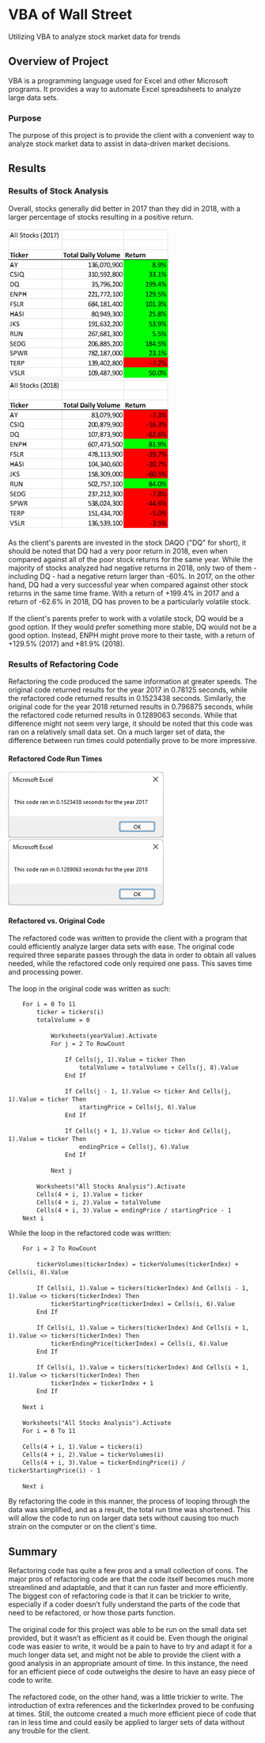 # VBA of Wall Street
Utilizing VBA to analyze stock market data for trends

## Overview of Project
VBA is a programming language used for Excel and other Microsoft programs. It provides a way to automate Excel spreadsheets to analyze large data sets. 
### Purpose
The purpose of this project is to provide the client with a convenient way to analyze stock market data to assist in data-driven market decisions. 

## Results
### Results of Stock Analysis
Overall, stocks generally did better in 2017 than they did in 2018, with a larger percentage of stocks resulting in a positive return. </br></br>
![Analysis of 2017 Stock Returns](resources/2017_refactored.png)
![Analysis of 2018 Stock Returns](resources/2018_refactored.png)</br></br>
As the client's parents are invested in the stock DAQO ("DQ" for short), it should be noted that DQ had a very poor return in 2018, even when compared against all of the poor stock returns for the same year. While the majority of stocks analyzed had negative returns in 2018, only two of them - including DQ - had a negative return larger than -60%. In 2017, on the other hand, DQ had a very successful year when compared against other stock returns in the same time frame. With a return of +199.4% in 2017 and a return of -62.6% in 2018, DQ has proven to be a particularly volatile stock. </br></br>
If the client's parents prefer to work with a volatile stock, DQ would be a good option. If they would prefer something more stable, DQ would not be a good option. Instead, ENPH might prove more to their taste, with a return of +129.5% (2017) and +81.9% (2018).  
### Results of Refactoring Code
Refactoring the code produced the same information at greater speeds. The original code returned results for the year 2017 in 0.78125 seconds, while the refactored code returned results in 0.1523438 seconds. Similarly, the original code for the year 2018 returned results in 0.796875 seconds, while the refactored code returned results in 0.1289063 seconds. While that difference might not seem very large, it should be noted that this code was ran on a relatively small data set. On a much larger set of data, the difference between run times could potentially prove to be more impressive.</br> 
#### Refactored Code Run Times
![Return Speed 2017 Refactored](resources/VBA_Challenge_2017.png)
![Return Speed 2018 Refactored](resources/VBA_Challenge_2018.png)</br>
#### Refactored vs. Original Code
The refactored code was written to provide the client with a program that could efficiently analyze larger data sets with ease. The original code required three separate passes through the data in order to obtain all values needed, while the refactored code only required one pass. This saves time and processing power. </br></br>
The loop in the original code was written as such:</br>
```
    For i = 0 To 11
        ticker = tickers(i)
        totalVolume = 0
        
            Worksheets(yearValue).Activate
            For j = 2 To RowCount
                
                If Cells(j, 1).Value = ticker Then
                    totalVolume = totalVolume + Cells(j, 8).Value
                End If
                
                If Cells(j - 1, 1).Value <> ticker And Cells(j, 1).Value = ticker Then
                    startingPrice = Cells(j, 6).Value
                End If
                
                If Cells(j + 1, 1).Value <> ticker And Cells(j, 1).Value = ticker Then
                    endingPrice = Cells(j, 6).Value
                End If
            
            Next j

        Worksheets("All Stocks Analysis").Activate
        Cells(4 + i, 1).Value = ticker
        Cells(4 + i, 2).Value = totalVolume
        Cells(4 + i, 3).Value = endingPrice / startingPrice - 1
    Next i
```
While the loop in the refactored code was written: 
```
    For i = 2 To RowCount

        tickerVolumes(tickerIndex) = tickerVolumes(tickerIndex) + Cells(i, 8).Value
        
        If Cells(i, 1).Value = tickers(tickerIndex) And Cells(i - 1, 1).Value <> tickers(tickerIndex) Then
            tickerStartingPrice(tickerIndex) = Cells(i, 6).Value
        End If
        
        If Cells(i, 1).Value = tickers(tickerIndex) And Cells(i + 1, 1).Value <> tickers(tickerIndex) Then
            tickerEndingPrice(tickerIndex) = Cells(i, 6).Value
        End If
        
        If Cells(i, 1).Value = tickers(tickerIndex) And Cells(i + 1, 1).Value <> tickers(tickerIndex) Then
            tickerIndex = tickerIndex + 1
        End If
            
    Next i

    Worksheets("All Stocks Analysis").Activate
    For i = 0 To 11
    
    Cells(4 + i, 1).Value = tickers(i)
    Cells(4 + i, 2).Value = tickerVolumes(i)
    Cells(4 + i, 3).Value = tickerEndingPrice(i) / tickerStartingPrice(i) - 1

    Next i
```
By refactoring the code in this manner, the process of looping through the data was simplified, and as a result, the total run time was shortened. This will allow the code to run on larger data sets without causing too much strain on the computer or on the client's time. 
## Summary
Refactoring code has quite a few pros and a small collection of cons. The major pros of refactoring code are that the code itself becomes much more streamlined and adaptable, and that it can run faster and more efficiently. The biggest con of refactoring code is that it can be trickier to write, especially if a coder doesn’t fully understand the parts of the code that need to be refactored, or how those parts function. </br></br>
The original code for this project was able to be run on the small data set provided, but it wasn’t as efficient as it could be. Even though the original code was easier to write, it would be a pain to have to try and adapt it for a much longer data set, and might not be able to provide the client with a good analysis in an appropriate amount of time. In this instance, the need for an efficient piece of code outweighs the desire to have an easy piece of code to write. </br></br>
The refactored code, on the other hand, was a little trickier to write. The introduction of extra references and the tickerIndex proved to be confusing at times. Still, the outcome created a much more efficient piece of code that ran in less time and could easily be applied to larger sets of data without any trouble for the client. 


